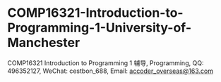 # COMP16321-Introduction-to-Programming-1-University-of-Manchester
COMP16321 Introduction to Programming 1 辅导, Programming, QQ: 496352127, WeChat: cestbon_688, Email: accoder_overseas@163.com
